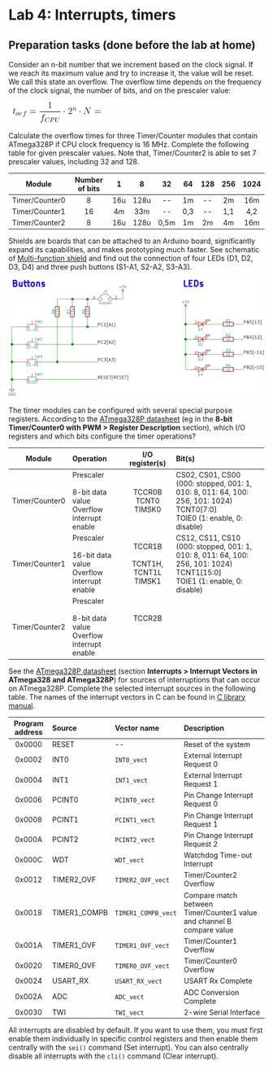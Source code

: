 # Lab 4: Interrupts, timers

## Preparation tasks (done before the lab at home)

Consider an n-bit number that we increment based on the clock signal. If we reach its maximum value and try to increase it, the value will be reset. We call this state an overflow. The overflow time depends on the frequency of the clock signal, the number of bits, and on the prescaler value:

&nbsp;
![Timer overflow](Images/timer_overflow.png)
&nbsp;

Calculate the overflow times for three Timer/Counter modules that contain ATmega328P if CPU clock frequency is 16&nbsp;MHz. Complete the following table for given prescaler values. Note that, Timer/Counter2 is able to set 7 prescaler values, including 32 and 128.

| **Module** | **Number of bits** | **1** | **8** | **32** | **64** | **128** | **256** | **1024** |
| :-: | :-: | :-: | :-: | :-: | :-: | :-: | :-: | :-: |
| Timer/Counter0 | 8  | 16u | 128u | -- | 1m | -- | 2m | 16m |
| Timer/Counter1 | 16 | 4m | 33m | -- | 0,3 | -- | 1,1 | 4,2 |
| Timer/Counter2 | 8  | 16u | 128u | 0,5m | 1m | 2m | 4m | 16m |

Shields are boards that can be attached to an Arduino board, significantly expand its capabilities, and makes prototyping much faster. See schematic of [Multi-function shield](../../Docs/arduino_shield.pdf) and find out the connection of four LEDs (D1, D2, D3, D4) and three push buttons (S1-A1, S2-A2, S3-A3).

![Connection](Images/LED,BTN_connection.png)



The timer modules can be configured with several special purpose registers. According to the [ATmega328P datasheet](https://www.microchip.com/wwwproducts/en/ATmega328p) (eg in the **8-bit Timer/Counter0 with PWM > Register Description** section), which I/O registers and which bits configure the timer operations?

| **Module** | **Operation** | **I/O register(s)** | **Bit(s)** |
| :-: | :-- | :-: | :-- |
| Timer/Counter0 | Prescaler<br><br>8-bit data value<br>Overflow interrupt enable | TCCR0B<br>TCNT0<br>TIMSK0 | CS02, CS01, CS00<br>(000: stopped, 001: 1, 010: 8, 011: 64, 100: 256, 101: 1024)<br>TCNT0[7:0]<br>TOIE0 (1: enable, 0: disable) |
| Timer/Counter1 | Prescaler<br><br>16-bit data value<br>Overflow interrupt enable | TCCR1B<br><br>TCNT1H, TCNT1L<br>TIMSK1 | CS12, CS11, CS10<br>(000: stopped, 001: 1, 010: 8, 011: 64, 100: 256, 101: 1024)<br>TCNT1[15:0]<br>TOIE1 (1: enable, 0: disable) |
| Timer/Counter2 | Prescaler<br><br>8-bit data value<br>Overflow interrupt enable | TCCR2B<br><br><br> | <br><br><br> |





See the [ATmega328P datasheet](https://www.microchip.com/wwwproducts/en/ATmega328p) (section **Interrupts > Interrupt Vectors in ATmega328 and ATmega328P**) for sources of interruptions that can occur on ATmega328P. Complete the selected interrupt sources in the following table. The names of the interrupt vectors in C can be found in [C library manual](https://www.nongnu.org/avr-libc/user-manual/group__avr__interrupts.html).

| **Program address** | **Source** | **Vector name** | **Description** |
| :-: | :-- | :-- | :-- |
| 0x0000 | RESET | -- | Reset of the system |
| 0x0002 | INT0  | `INT0_vect` | External Interrupt Request 0 |
| 0x0004 | INT1 | `INT1_vect` | External Interrupt Request 1 |
| 0x0006 | PCINT0 | `PCINT0_vect` | Pin Change Interrupt Request 0 |
| 0x0008 | PCINT1 | `PCINT1_vect` | Pin Change Interrupt Request 1 |
| 0x000A | PCINT2 | `PCINT2_vect` | Pin Change Interrupt Request 2 |
| 0x000C | WDT | `WDT_vect` | Watchdog Time-out Interrupt |
| 0x0012 | TIMER2_OVF | `TIMER2_OVF_vect` | Timer/Counter2 Overflow |
| 0x0018 | TIMER1_COMPB | `TIMER1_COMPB_vect` | Compare match between Timer/Counter1 value and channel B compare value |
| 0x001A | TIMER1_OVF | `TIMER1_OVF_vect` | Timer/Counter1 Overflow |
| 0x0020 | TIMER0_OVF | `TIMER0_OVF_vect` | Timer/Counter0 Overflow |
| 0x0024 | USART_RX | `USART_RX_vect` | USART Rx Complete |
| 0x002A | ADC | `ADC_vect` | ADC Conversion Complete |
| 0x0030 | TWI | `TWI_vect` | 2-wire Serial Interface |

All interrupts are disabled by default. If you want to use them, you must first enable them individually in specific control registers and then enable them centrally with the `sei()` command (Set interrupt). You can also centrally disable all interrupts with the `cli()` command (Clear interrupt).
